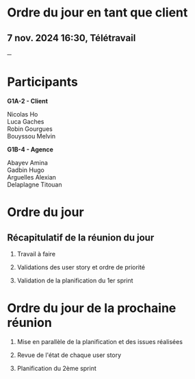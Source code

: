# **Ordre du jour en tant que client**

## 7 nov. 2024 16:30, Télétravail

**─**

# **Participants**

**G1A-2 \- Client**

Nicolas Ho  
Luca Gaches  
Robin Gourgues  
Bouyssou Melvin

**G1B-4 \- Agence**

Abayev Amina  
Gadbin Hugo  
Arguelles Alexian  
Delaplagne Titouan 

# **Ordre du jour**

## Récapitulatif de la réunion du jour

1. Travail à faire

2. Validations des user story et ordre de priorité

3. Validation de la planification du 1er sprint

# **Ordre du jour de la prochaine réunion**

1. Mise en parallèle de la planification et des issues réalisées

2. Revue de l'état de chaque user story

3. Planification du 2ème sprint